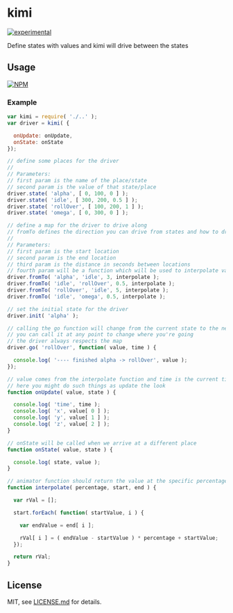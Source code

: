 # kimi

[![experimental](http://badges.github.io/stability-badges/dist/experimental.svg)](http://github.com/badges/stability-badges)

Define states with values and kimi will drive between the states

## Usage

[![NPM](https://nodei.co/npm/kimi.png)](https://www.npmjs.com/package/kimi)

### Example

```javascript
var kimi = require( './..' );
var driver = kimi( {

  onUpdate: onUpdate,
  onState: onState
});

// define some places for the driver
// 
// Parameters:
// first param is the name of the place/state
// second param is the value of that state/place
driver.state( 'alpha', [ 0, 100, 0 ] );
driver.state( 'idle', [ 300, 200, 0.5 ] );
driver.state( 'rollOver', [ 100, 200, 1 ] );
driver.state( 'omega', [ 0, 300, 0 ] );

// define a map for the driver to drive along
// fromTo defines the direction you can drive from states and how to drive
// 
// Parameters:
// first param is the start location
// second param is the end location
// third param is the distance in seconds between locations
// fourth param will be a function which will be used to interpolate values
driver.fromTo( 'alpha', 'idle', 3, interpolate );
driver.fromTo( 'idle', 'rollOver', 0.5, interpolate );
driver.fromTo( 'rollOver', 'idle', 5, interpolate );
driver.fromTo( 'idle', 'omega', 0.5, interpolate );

// set the initial state for the driver
driver.init( 'alpha' );

// calling the go function will change from the current state to the next
// you can call it at any point to change where you're going
// the driver always respects the map
driver.go( 'rollOver', function( value, time ) {

  console.log( '---- finished alpha -> rollOver', value );
});

// value comes from the interpolate function and time is the current time (in seconds)
// here you might do such things as update the look
function onUpdate( value, state ) {

  console.log( 'time', time );
  console.log( 'x', value[ 0 ] );
  console.log( 'y', value[ 1 ] );
  console.log( 'z', value[ 2 ] );
}

// onState will be called when we arrive at a different place
function onState( value, state ) {

  console.log( state, value );
}

// animator function should return the value at the specific percentage
function interpolate( percentage, start, end ) {

  var rVal = [];

  start.forEach( function( startValue, i ) {

    var endValue = end[ i ];

    rVal[ i ] = ( endValue - startValue ) * percentage + startValue;
  });

  return rVal;
}
```

## License

MIT, see [LICENSE.md](http://github.com/mikkoh/kimi/blob/master/LICENSE.md) for details.
